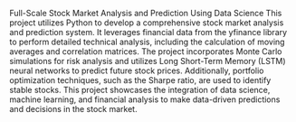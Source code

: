 Full-Scale Stock Market Analysis and Prediction Using Data Science
This project utilizes Python to develop a comprehensive stock market analysis and prediction system. It leverages financial data from the yfinance library to perform detailed technical analysis, including the calculation of moving averages and correlation matrices. The project incorporates Monte Carlo simulations for risk analysis and utilizes Long Short-Term Memory (LSTM) neural networks to predict future stock prices. Additionally, portfolio optimization techniques, such as the Sharpe ratio, are used to identify stable stocks. This project showcases the integration of data science, machine learning, and financial analysis to make data-driven predictions and decisions in the stock market.
